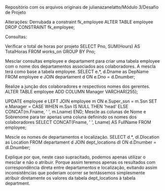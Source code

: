 Repositório com os arquivos originais de julianazanelatto/Módulo 3/Desafio de Projeto

Alterações:
Derrubada a constraint fk_employee
ALTER TABLE employee DROP CONSTRAINT fk_employee;

Consultas:

Verificar o total de horas por projeto
SELECT Pno, SUM(Hours) AS TotalHoras
FROM works_on
GROUP BY Pno;

Mesclar consultas employee e departament para criar uma tabela employee com o nome dos departamentos associados aos colaboradores. A mescla terá como base a tabela employee.
SELECT e.*, d.Dname as DepName
FROM employee e
JOIN departament d ON e.Dno = d.Dnumber;

Realize a junção dos colaboradores e respectivos nomes dos gerentes.
ALTER TABLE employee
ADD COLUMN Manager VARCHAR(255);

UPDATE employee e
LEFT JOIN employee m ON e.Super_ssn = m.Ssn
SET e.Manager = CASE
                    WHEN m.Ssn IS NULL THEN 'head'
                    ELSE CONCAT(m.Fname, ' ', m.Lname)
                END;
Mescle as colunas de Nome e Sobrenome para ter apenas uma coluna definindo os nomes dos colaboradores
SELECT CONCAT(Fname, ' ', Lname) AS FullName
FROM employee;

Mescle os nomes de departamentos e localização.
SELECT d.*, dl.Dlocation as Location
FROM departament d
JOIN dept_locations dl ON d.Dnumber = dl.Dnumber;

Explique por que, neste caso supracitado, podemos apenas utilizar o mesclar e não o atribuir.
Porque assim teremos apenas os resultados com correspondência direta entre departamentos e localização, evitando assim  inconsistências que poderiam ocorrer se tentássemos simplesmente atribuir diretamente os valores da tabela dept_locations à tabela department.
